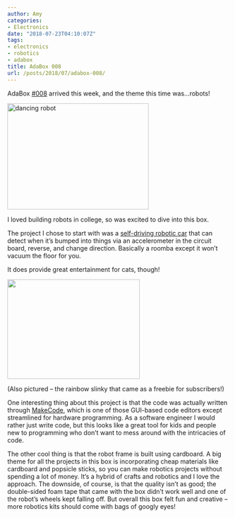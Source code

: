 ```yaml
---
author: Amy
categories:
- Electronics
date: "2018-07-23T04:10:07Z"
tags:
- electronics
- robotics
- adabox
title: AdaBox 008
url: /posts/2018/07/adabox-008/
---
```


AdaBox <a href="https://learn.adafruit.com/adabox008/unboxing-adabox-008" target="_blank" rel="noopener">#008</a> arrived this week, and the theme this time was&#8230;robots!

<img class="alignnone size-medium" src="https://media.giphy.com/media/tczJoRU7XwBS8/giphy.gif" alt="dancing robot" width="320" height="240" />

I loved building robots in college, so was excited to dive into this box.

The project I chose to start with was a <a href="https://learn.adafruit.com/crickit-carnival-bumper-car-bot" target="_blank" rel="noopener">self-driving robotic car</a> that can detect when it&#8217;s bumped into things via an accelerometer in the circuit board, reverse, and change direction. Basically a roomba except it won&#8217;t vacuum the floor for you.

It does provide great entertainment for cats, though!

[<img class="alignnone size-medium wp-image-130" src="/wp-content/uploads/2018/07/IMG_20180722_183538.jpg" alt="" width="300" height="225" sizes="(max-width: 300px) 100vw, 300px" />](/wp-content/uploads/2018/07/IMG_20180722_183538.jpg)

(Also pictured &#8211; the rainbow slinky that came as a freebie for subscribers!)

One interesting thing about this project is that the code was actually written through <a href="https://makecode.adafruit.com/" target="_blank" rel="noopener">MakeCode</a>, which is one of those GUI-based code editors except streamlined for hardware programming. As a software engineer I would rather just write code, but this looks like a great tool for kids and people new to programming who don&#8217;t want to mess around with the intricacies of code.

The other cool thing is that the robot frame is built using cardboard. A big theme for all the projects in this box is incorporating cheap materials like cardboard and popsicle sticks, so you can make robotics projects without spending a lot of money. It&#8217;s a hybrid of crafts and robotics and I love the approach. The downside, of course, is that the quality isn&#8217;t as good; the double-sided foam tape that came with the box didn&#8217;t work well and one of the robot&#8217;s wheels kept falling off. But overall this box felt fun and creative &#8211; more robotics kits should come with bags of googly eyes!